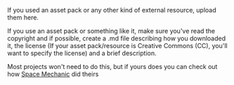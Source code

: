 If you used an asset pack or any other kind of external resource, upload them here. 

If you use an asset pack or something like it, make sure you've read the copyright and if possible, create a .md file describing how you downloaded it, the license (If your asset pack/resource is Creative Commons (CC), you'll want to specify the license) and a brief description. 

Most projects won't need to do this, but if yours does you can check out how [Space Mechanic](https://github.com/TAP-GGC/NinjaTurtles/blob/main/Resources/Asset%20Package.md) did theirs
